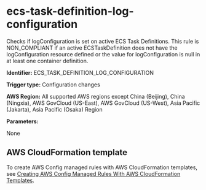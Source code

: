 # ecs\-task\-definition\-log\-configuration<a name="ecs-task-definition-log-configuration"></a>

Checks if logConfiguration is set on active ECS Task Definitions\. This rule is NON\_COMPLIANT if an active ECSTaskDefinition does not have the logConfiguration resource defined or the value for logConfiguration is null in at least one container definition\. 

**Identifier:** ECS\_TASK\_DEFINITION\_LOG\_CONFIGURATION

**Trigger type:** Configuration changes

**AWS Region:** All supported AWS regions except China \(Beijing\), China \(Ningxia\), AWS GovCloud \(US\-East\), AWS GovCloud \(US\-West\), Asia Pacific \(Jakarta\), Asia Pacific \(Osaka\) Region

**Parameters:**

None  

## AWS CloudFormation template<a name="w85aac12c32c17b9d239c15"></a>

To create AWS Config managed rules with AWS CloudFormation templates, see [Creating AWS Config Managed Rules With AWS CloudFormation Templates](aws-config-managed-rules-cloudformation-templates.md)\.